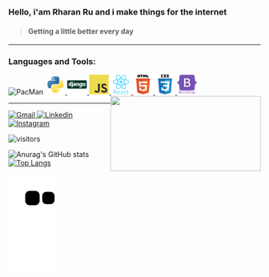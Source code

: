 ### Hello, i'am Rharan Ru and i make things for the internet
#### <blockquote>Getting a little better every day</blockquote>
<hr />

<h3 align="left">Languages and Tools:</h3>
<div>
  <img src="https://i.gifer.com/origin/64/649852e53b7e4edf15ea1c2f23a61f29_w200.gif" width="40" height="40" alt='PacMan'/>
  <a href="https://www.python.org" target="_blank" rel="noreferrer"> 
    <img src="https://raw.githubusercontent.com/devicons/devicon/master/icons/python/python-original.svg" alt="python" width="40" height="40"/> 
  </a> 

  <a href="https://www.djangoproject.com/" target="_blank" rel="noreferrer"> 
    <img src="https://raw.githubusercontent.com/devicons/devicon/master/icons/django/django-original.svg" alt="django" width="40" height="40"/> 
  </a> 

  <a href="https://developer.mozilla.org/en-US/docs/Web/JavaScript" target="_blank" rel="noreferrer"> 
    <img src="https://raw.githubusercontent.com/devicons/devicon/master/icons/javascript/javascript-original.svg" alt="javascript" width="40" height="40"/> 
  </a> 

  <a href="https://reactjs.org/" target="_blank" rel="noreferrer"> 
    <img src="https://raw.githubusercontent.com/devicons/devicon/master/icons/react/react-original-wordmark.svg" alt="react" width="40" height="40"/> 
  </a> 

  <a href="https://www.w3.org/html/" target="_blank" rel="noreferrer"> 
    <img src="https://raw.githubusercontent.com/devicons/devicon/master/icons/html5/html5-original-wordmark.svg" alt="html5" width="40" height="40"/> 
  </a>

  <a href="https://www.w3schools.com/css/" target="_blank" rel="noreferrer"> 
    <img src="https://raw.githubusercontent.com/devicons/devicon/master/icons/css3/css3-original-wordmark.svg" alt="css3" width="40" height="40"/> 
  </a> 

  <a href="https://getbootstrap.com" target="_blank" rel="noreferrer"> 
    <img src="https://raw.githubusercontent.com/devicons/devicon/master/icons/bootstrap/bootstrap-plain-wordmark.svg" alt="bootstrap" width="40" height="40"/> 
  </a> 
  
  <img align="right" src="https://jonchaisson.files.wordpress.com/2021/10/anime-writing.gif" height="150" width="300" />
  
  <hr />
  
  <a href="mailto:rharanru@gmail.com">
    <img src="https://img.shields.io/badge/Gmail-D14836?style=for-the-badge&logo=gmail&logoColor=white" alt='Gmail' />
  </a>
  <a href="linkedin">
    <img src="https://img.shields.io/badge/LinkedIn-0077B5?style=for-the-badge&logo=linkedin&logoColor=white" alt='Linkedin' />
  </a>
  <a href="https://www.instagram.com/monkehu/">
    <img src="https://img.shields.io/badge/Instagram-E4405F?style=for-the-badge&logo=instagram&logoColor=white" alt='Instagram' />
  </a>
</div>



![visitors](https://visitor-badge.glitch.me/badge?page_id=Rharan-Ru.README&left_color=green&right_color=red)

![Anurag's GitHub stats](https://github-readme-stats.vercel.app/api?username=Rharan-Ru&count_private=true&theme=tokyonight)
[![Top Langs](https://github-readme-stats.vercel.app/api/top-langs/?username=Rharan-Ru&count_private=true&theme=tokyonight)](https://github.com/anuraghazra/github-readme-stats)

![snake gif](https://github.com/Rharan-Ru/Rharan-Ru/blob/output/github-contribution-grid-snake.svg)
